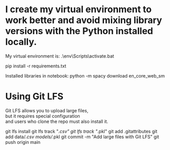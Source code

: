 # I create my virtual environment to work better and avoid mixing library versions with the Python installed locally.

My virtual environment is: .\env\Scripts\activate.bat

pip install -r requirements.txt

Installed libraries in notebook: python -m spacy download en_core_web_sm

# Using Git LFS

Git LFS allows you to upload large files,  
but it requires special configuration  
and users who clone the repo must also install it.

git lfs install
git lfs track "*.csv"
git lfs track "*.pkl"
git add .gitattributes
git add data/*.csv models/*.pkl
git commit -m "Add large files with Git LFS"
git push origin main